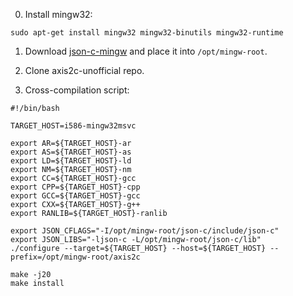 0. Install mingw32:
```
sudo apt-get install mingw32 mingw32-binutils mingw32-runtime
```

1. Download [json-c-mingw](https://code.google.com/p/axis2c-unofficial/downloads/list?q=json-c-mingw) and place it into `/opt/mingw-root`.

2. Clone axis2c-unofficial repo.

3. Cross-compilation script:

```
#!/bin/bash

TARGET_HOST=i586-mingw32msvc

export AR=${TARGET_HOST}-ar
export AS=${TARGET_HOST}-as
export LD=${TARGET_HOST}-ld
export NM=${TARGET_HOST}-nm
export CC=${TARGET_HOST}-gcc
export CPP=${TARGET_HOST}-cpp
export GCC=${TARGET_HOST}-gcc
export CXX=${TARGET_HOST}-g++
export RANLIB=${TARGET_HOST}-ranlib

export JSON_CFLAGS="-I/opt/mingw-root/json-c/include/json-c"
export JSON_LIBS="-ljson-c -L/opt/mingw-root/json-c/lib"
./configure --target=${TARGET_HOST} --host=${TARGET_HOST} --prefix=/opt/mingw-root/axis2c

make -j20
make install
```
